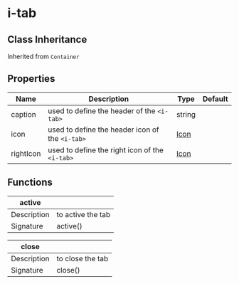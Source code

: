 # i-tab

## Class Inheritance

Inherited from `Container`

## Properties

| Name      | Description                                     | Type                                             | Default |
| --------- | ----------------------------------------------- | ------------------------------------------------ | ------- |
| caption   | used to define the header of the `<i-tab>`      | string                                           |         |
| icon      | used to define the header icon of the `<i-tab>` | [Icon](../../customDataType/README.md#icon) |         |
| rightIcon | used to define the right icon of the `<i-tab>`  | [Icon](../../customDataType/README.md#icon) |         |

## Functions

| **active**  |                   |
| ----------- | ----------------- |
| Description | to active the tab |
| Signature   | active()          |

| **close**   |                  |
| ----------- | ---------------- |
| Description | to close the tab |
| Signature   | close()          |
